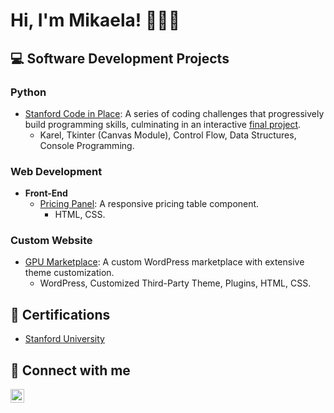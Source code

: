 <h1>Hi, I'm Mikaela! 👩🏻‍💻 </h1>

<h2>💻 Software Development Projects</h2>

<h3>Python</h3>

- [Stanford Code in Place](https://github.com/mikaebal/stanford/blob/main/README.md): A series of coding challenges that progressively build programming skills, culminating in an interactive [final project](https://github.com/mikaebal/stanford/tree/main/Week7-Final-Project).
    - Karel, Tkinter (Canvas Module), Control Flow, Data Structures, Console Programming.
 
<h3>Web Development</h3>

  - <b>Front-End</b> 
    - [Pricing Panel](https://github.com/mikaebal/price-table-project): A responsive pricing table component.
      - HTML, CSS.

     
<h3>Custom Website</h3>

  - [GPU Marketplace](https://github.com/mikaebal/gpu-marketplace): A custom WordPress marketplace with extensive theme customization.
    - WordPress, Customized Third-Party Theme, Plugins, HTML, CSS.


 
<h2>📃 Certifications</h2>

- [Stanford University](https://codeinplace.stanford.edu/cip3/certificate/clr2kv)



<h2> 📱 Connect with me</h2>

[<img align="left" alt="linkedin | LinkedIn" width="22px" src="https://cdn.jsdelivr.net/npm/simple-icons@v3/icons/linkedin.svg" />][linkedin]

[linkedin]: https://www.linkedin.com/in/mikaelabaluyot/

